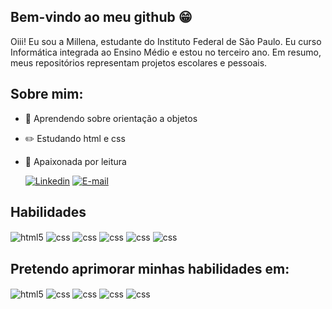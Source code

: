 ## Bem-vindo ao meu github 😁
Oiii! Eu sou a Millena, estudante do Instituto Federal de São Paulo. Eu curso Informática integrada ao Ensino Médio e estou no terceiro ano. Em resumo, meus repositórios representam projetos escolares e pessoais. 

## Sobre mim: 
- 📖 Aprendendo sobre orientação a objetos
- ✏️ Estudando html e css
- 📘 Apaixonada por leitura

  [![Linkedin](https://img.shields.io/badge/LinkedIn-0077B5?style=for-the-badge&logo=linkedin&logoColor=white)](https://www.linkedin.com/in/millena-cupolillo)   [![E-mail](https://img.shields.io/badge/Gmail-D14836?style=for-the-badge&logo=gmail&logoColor=white)](https://www.linkedin.com/in/millena-cupolillo)
  
## Habilidades
<div style="display: inline_block">
  <img align="center" alt="html5" src="https://img.shields.io/badge/Java-ED8B00?style=for-the-badge&logo=openjdk&logoColor=white" />
   <img align="center" alt="css" src="https://img.shields.io/badge/C-00599C?style=for-the-badge&logo=c&logoColor=white" />
     <img align="center" alt="css" src="https://img.shields.io/badge/MySQL-005C84?style=for-the-badge&logo=mysql&logoColor=white" />
      <img align="center" alt="css" src="https://img.shields.io/badge/Microsoft_Excel-217346?style=for-the-badge&logo=microsoft-excel&logoColor=white" />
       <img align="center" alt="css" src="https://img.shields.io/badge/Microsoft_PowerPoint-B7472A?style=for-the-badge&logo=microsoft-powerpoint&logoColor=white" />
        <img align="center" alt="css" src="https://img.shields.io/badge/Canva-%2300C4CC.svg?&style=for-the-badge&logo=Canva&logoColor=white" />

## Pretendo aprimorar minhas habilidades em: 
<div style="display: inline_block">
  <img align="center" alt="html5" src="https://img.shields.io/badge/HTML5-E34F26?style=for-the-badge&logo=html5&logoColor=white" />
   <img align="center" alt="css" src="https://img.shields.io/badge/CSS3-1572B6?style=for-the-badge&logo=css3&logoColor=white" />
    <img align="center" alt="css" src="https://img.shields.io/badge/JavaScript-323330?style=for-the-badge&logo=javascript&logoColor=F7DF1E" />
       <img align="center" alt="css" src="https://img.shields.io/badge/Node.js-43853D?style=for-the-badge&logo=node.js&logoColor=white" />
    <img align="center" alt="css" src="https://img.shields.io/badge/Python-14354C?style=for-the-badge&logo=python&logoColor=white" />

    
